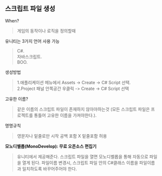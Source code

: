 스크립트 파일 생성
------

When?
>게임의 동작이나 로직을 정의할때

유니티는 3가지 언어 사용 가능
>C#.  
>자바스크립트.  
>BOO.  

생성방법
>1.애플리케이션 메뉴에서 Assets -> Create -> C# Script 선택.  
>2.Project 패널 안쪽공간 우클릭 -> Create -> C# Script 선택

고유한 이름?
>같은 이름의 스크립트 파일이 존재하지 않아야하는것 (모든 스크립트 파일은 프로젝트를 통틀어 고유한 이름을 가져야한다.).  

명명규칙
>영문자나 밑줄로만 시작
>공백 포함 X
>밑줄포함 허용

**모노디벨롭(MonoDevelop): 무료 오픈소스 편집기**
> 유니티에서 제공해준다.
> 스크립트 파일을 열면 모노디벨롭을 통해 자동으로 파일을 열게 된다.
> 파일이름 변경시, 스크립트 파일 안의 C#클래스 이름을 파일이름과 일치하도록 바꾸어주어야 한다.
